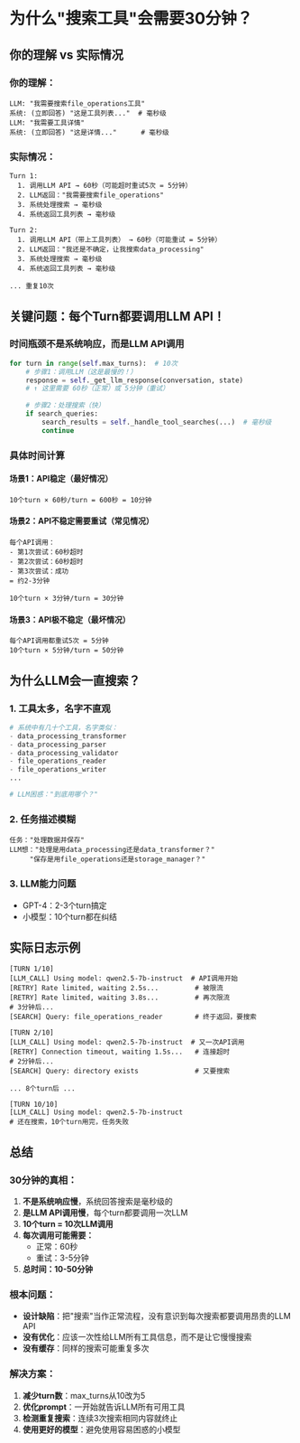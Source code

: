 # 为什么"搜索工具"会需要30分钟？

## 你的理解 vs 实际情况

### 你的理解：
```
LLM: "我需要搜索file_operations工具"
系统: (立即回答) "这是工具列表..."  # 毫秒级
LLM: "我需要工具详情"
系统: (立即回答) "这是详情..."      # 毫秒级
```

### 实际情况：
```
Turn 1:
  1. 调用LLM API → 60秒（可能超时重试5次 = 5分钟）
  2. LLM返回："我需要搜索file_operations"
  3. 系统处理搜索 → 毫秒级
  4. 系统返回工具列表 → 毫秒级

Turn 2:
  1. 调用LLM API（带上工具列表） → 60秒（可能重试 = 5分钟）
  2. LLM返回："我还是不确定，让我搜索data_processing"
  3. 系统处理搜索 → 毫秒级
  4. 系统返回工具列表 → 毫秒级

... 重复10次
```

## 关键问题：每个Turn都要调用LLM API！

### 时间瓶颈不是系统响应，而是LLM API调用

```python
for turn in range(self.max_turns):  # 10次
    # 步骤1：调用LLM（这是最慢的！）
    response = self._get_llm_response(conversation, state)
    # ↑ 这里需要 60秒（正常）或 5分钟（重试）
    
    # 步骤2：处理搜索（快）
    if search_queries:
        search_results = self._handle_tool_searches(...)  # 毫秒级
        continue
```

### 具体时间计算

#### 场景1：API稳定（最好情况）
```
10个turn × 60秒/turn = 600秒 = 10分钟
```

#### 场景2：API不稳定需要重试（常见情况）
```
每个API调用：
- 第1次尝试：60秒超时
- 第2次尝试：60秒超时
- 第3次尝试：成功
= 约2-3分钟

10个turn × 3分钟/turn = 30分钟
```

#### 场景3：API极不稳定（最坏情况）
```
每个API调用都重试5次 = 5分钟
10个turn × 5分钟/turn = 50分钟
```

## 为什么LLM会一直搜索？

### 1. 工具太多，名字不直观
```python
# 系统中有几十个工具，名字类似：
- data_processing_transformer
- data_processing_parser
- data_processing_validator
- file_operations_reader
- file_operations_writer
...

# LLM困惑："到底用哪个？"
```

### 2. 任务描述模糊
```
任务："处理数据并保存"
LLM想："处理是用data_processing还是data_transformer？"
     "保存是用file_operations还是storage_manager？"
```

### 3. LLM能力问题
- GPT-4：2-3个turn搞定
- 小模型：10个turn都在纠结

## 实际日志示例

```
[TURN 1/10]  
[LLM_CALL] Using model: qwen2.5-7b-instruct  # API调用开始
[RETRY] Rate limited, waiting 2.5s...         # 被限流
[RETRY] Rate limited, waiting 3.8s...         # 再次限流
# 3分钟后...
[SEARCH] Query: file_operations_reader        # 终于返回，要搜索

[TURN 2/10]
[LLM_CALL] Using model: qwen2.5-7b-instruct  # 又一次API调用
[RETRY] Connection timeout, waiting 1.5s...   # 连接超时
# 2分钟后...
[SEARCH] Query: directory exists              # 又要搜索

... 8个turn后 ...

[TURN 10/10]
[LLM_CALL] Using model: qwen2.5-7b-instruct
# 还在搜索，10个turn用完，任务失败
```

## 总结

### 30分钟的真相：
1. **不是系统响应慢**，系统回答搜索是毫秒级的
2. **是LLM API调用慢**，每个turn都要调用一次LLM
3. **10个turn = 10次LLM调用**
4. **每次调用可能需要：**
   - 正常：60秒
   - 重试：3-5分钟
5. **总时间：10-50分钟**

### 根本问题：
- **设计缺陷**：把"搜索"当作正常流程，没有意识到每次搜索都要调用昂贵的LLM API
- **没有优化**：应该一次性给LLM所有工具信息，而不是让它慢慢搜索
- **没有缓存**：同样的搜索可能重复多次

### 解决方案：
1. **减少turn数**：max_turns从10改为5
2. **优化prompt**：一开始就告诉LLM所有可用工具
3. **检测重复搜索**：连续3次搜索相同内容就终止
4. **使用更好的模型**：避免使用容易困惑的小模型

